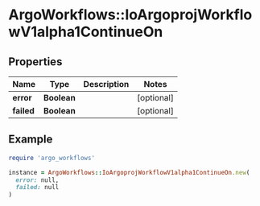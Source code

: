 # ArgoWorkflows::IoArgoprojWorkflowV1alpha1ContinueOn

## Properties

| Name | Type | Description | Notes |
| ---- | ---- | ----------- | ----- |
| **error** | **Boolean** |  | [optional] |
| **failed** | **Boolean** |  | [optional] |

## Example

```ruby
require 'argo_workflows'

instance = ArgoWorkflows::IoArgoprojWorkflowV1alpha1ContinueOn.new(
  error: null,
  failed: null
)
```


